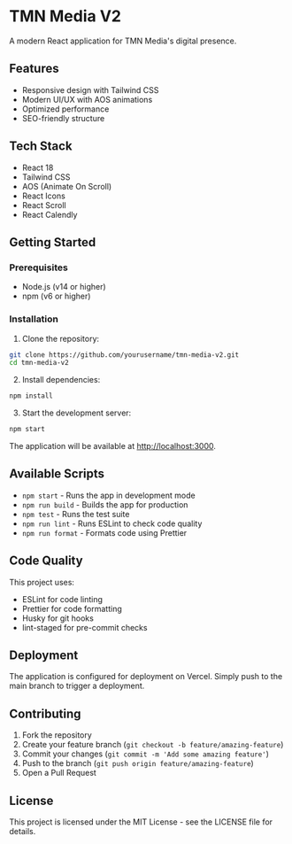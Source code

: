 # TMN Media V2

A modern React application for TMN Media's digital presence.

## Features

- Responsive design with Tailwind CSS
- Modern UI/UX with AOS animations
- Optimized performance
- SEO-friendly structure

## Tech Stack

- React 18
- Tailwind CSS
- AOS (Animate On Scroll)
- React Icons
- React Scroll
- React Calendly

## Getting Started

### Prerequisites

- Node.js (v14 or higher)
- npm (v6 or higher)

### Installation

1. Clone the repository:

```bash
git clone https://github.com/yourusername/tmn-media-v2.git
cd tmn-media-v2
```

2. Install dependencies:

```bash
npm install
```

3. Start the development server:

```bash
npm start
```

The application will be available at [http://localhost:3000](http://localhost:3000).

## Available Scripts

- `npm start` - Runs the app in development mode
- `npm run build` - Builds the app for production
- `npm test` - Runs the test suite
- `npm run lint` - Runs ESLint to check code quality
- `npm run format` - Formats code using Prettier

## Code Quality

This project uses:

- ESLint for code linting
- Prettier for code formatting
- Husky for git hooks
- lint-staged for pre-commit checks

## Deployment

The application is configured for deployment on Vercel. Simply push to the main branch to trigger a deployment.

## Contributing

1. Fork the repository
2. Create your feature branch (`git checkout -b feature/amazing-feature`)
3. Commit your changes (`git commit -m 'Add some amazing feature'`)
4. Push to the branch (`git push origin feature/amazing-feature`)
5. Open a Pull Request

## License

This project is licensed under the MIT License - see the LICENSE file for details.
